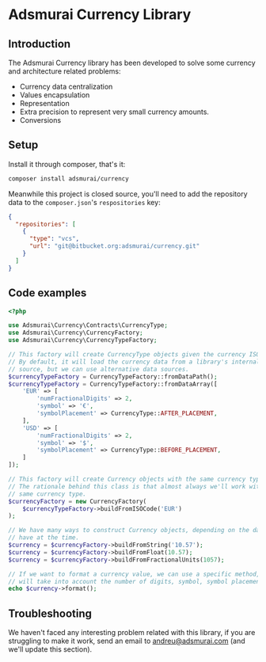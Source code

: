 # Adsmurai Currency Library

## Introduction

The Adsmurai Currency library has been developed to solve some currency and
architecture related problems:

  * Currency data centralization
  * Values encapsulation
  * Representation
  * Extra precision to represent very small currency amounts.
  * Conversions

## Setup

Install it through composer, that's it:
```bash
composer install adsmurai/currency
```

Meanwhile this project is closed source, you'll need to add the repository data
to the `composer.json`'s `respositories` key:
```json
{
  "repositories": [
    {
      "type": "vcs",
      "url": "git@bitbucket.org:adsmurai/currency.git"
    }
  ]
}
```

## Code examples

```php
<?php

use Adsmurai\Currency\Contracts\CurrencyType;
use Adsmurai\Currency\CurrencyFactory;
use Adsmurai\Currency\CurrencyTypeFactory;

// This factory will create CurrencyType objects given the currency ISO code.
// By default, it will load the currency data from a library's internal data
// source, but we can use alternative data sources.
$currencyTypeFactory = CurrencyTypeFactory::fromDataPath();
$currencyTypeFactory = CurrencyTypeFactory::fromDataArray([
    'EUR' => [
        'numFractionalDigits' => 2,
        'symbol' => '€',
        'symbolPlacement' => CurrencyType::AFTER_PLACEMENT,
    ],
    'USD' => [
        'numFractionalDigits' => 2,
        'symbol' => '$',
        'symbolPlacement' => CurrencyType::BEFORE_PLACEMENT,
    ]
]);

// This factory will create Currency objects with the same currency type.
// The rationale behind this class is that almost always we'll work with the
// same currency type.
$currencyFactory = new CurrencyFactory(
    $currencyTypeFactory->buildFromISOCode('EUR')
);

// We have many ways to construct Currency objects, depending on the data we
// have at the time.
$currency = $currencyFactory->buildFromString('10.57');
$currency = $currencyFactory->buildFromFloat(10.57);
$currency = $currencyFactory->buildFromFractionalUnits(1057);

// If we want to format a currency value, we can use a specific method, that
// will take into account the number of digits, symbol, symbol placement...
echo $currency->format();


```

## Troubleshooting

We haven't faced any interesting problem related with this library, if you are
struggling to make it work, send an email to andreu@adsmurai.com (and we'll update
this section).
